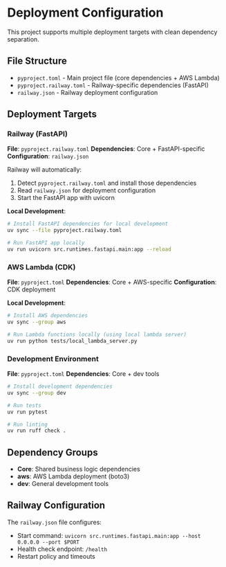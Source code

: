 # Deployment Configuration

This project supports multiple deployment targets with clean dependency separation.

## File Structure

- `pyproject.toml` - Main project file (core dependencies + AWS Lambda)
- `pyproject.railway.toml` - Railway-specific dependencies (FastAPI)
- `railway.json` - Railway deployment configuration

## Deployment Targets

### Railway (FastAPI)
**File**: `pyproject.railway.toml`
**Dependencies**: Core + FastAPI-specific
**Configuration**: `railway.json`

Railway will automatically:
1. Detect `pyproject.railway.toml` and install those dependencies
2. Read `railway.json` for deployment configuration
3. Start the FastAPI app with uvicorn

**Local Development**:
```bash
# Install FastAPI dependencies for local development
uv sync --file pyproject.railway.toml

# Run FastAPI app locally
uv run uvicorn src.runtimes.fastapi.main:app --reload
```

### AWS Lambda (CDK)
**File**: `pyproject.toml`
**Dependencies**: Core + AWS-specific
**Configuration**: CDK deployment

**Local Development**:
```bash
# Install AWS dependencies
uv sync --group aws

# Run Lambda functions locally (using local lambda server)
uv run python tests/local_lambda_server.py
```

### Development Environment
**File**: `pyproject.toml`
**Dependencies**: Core + dev tools

```bash
# Install development dependencies
uv sync --group dev

# Run tests
uv run pytest

# Run linting
uv run ruff check .
```

## Dependency Groups

- **Core**: Shared business logic dependencies
- **aws**: AWS Lambda deployment (boto3)
- **dev**: General development tools

## Railway Configuration

The `railway.json` file configures:
- Start command: `uvicorn src.runtimes.fastapi.main:app --host 0.0.0.0 --port $PORT`
- Health check endpoint: `/health`
- Restart policy and timeouts

